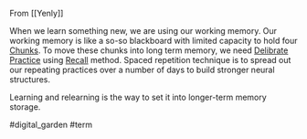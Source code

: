 From [[Yenly]]

When we learn something new, we are using our working memory. Our working memory is like a so-so blackboard with limited capacity to hold four [Chunks](https://til.yenly.wtf/notes/chunks). To move these chunks into long term memory, we need [Delibrate Practice](https://til.yenly.wtf/notes/delibrate-practice) using [Recall](https://til.yenly.wtf/notes/recall) method. Spaced repetition technique is to spread out our repeating practices over a number of days to build stronger neural structures.

Learning and relearning is the way to set it into longer-term memory storage.

#digital_garden #term